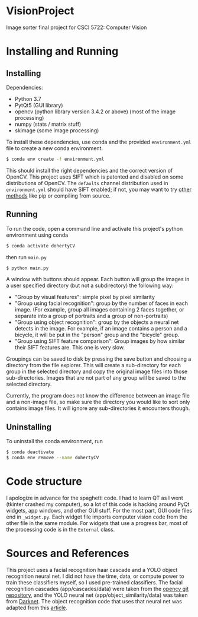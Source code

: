 # VisionProject
Image sorter final project for CSCI 5722: Computer Vision

# Installing and Running

## Installing

Dependencies:
* Python 3.7
* PytQt5 (GUI library)
* opencv (python library version 3.4.2 or above) (most of the image processing)
* numpy (stats / matrix stuff)
* skimage (some image processing)

To install these dependencies, use conda and the provided `environment.yml` file to create a new conda environment.
```bash
$ conda env create -f environment.yml
```
This should install the right dependencies and the correct version of OpenCV. This project uses SIFT which is patented and disabled on some distributions of OpenCV. The `defaults` channel distribution used in `environment.yml` should have SIFT enabled; if not, you may want to try [other methods](https://www.pyimagesearch.com/opencv-tutorials-resources-guides/) like pip or compiling from source.

## Running

To run the code, open a command line and activate this project's python environment using conda
```bash
$ conda activate dohertyCV
```
then run `main.py`
```bash
$ python main.py
```

A window with buttons should appear. Each button will group the images in a user specified directory (but not a subdirectory) the following way:

* "Group by visual features": simple pixel by pixel similarity
* "Group using facial recognition": group by the number of faces in each image. (For example, group all images containing 2 faces together, or separate into a group of portraits and a group of non-portraits)
* "Group using object recognition": group by the objects a neural net detects in the image. For example, if an image contains a person and a bicycle, it will be put in the "person" group and the "bicycle" group.
* "Group using SIFT feature comparison": Group images by how similar their SIFT features are. This one is very slow.

Groupings can be saved to disk by pressing the save button and choosing a directory from the file explorer. This will create a sub-directory for each group in the selected directory and copy the original image files into those sub-directories. Images that are not part of any group will be saved to the selected directory.

Currently, the program does not know the difference between an image file and a non-image file, so make sure the directory you would like to sort only contains image files. It will ignore any sub-directories it encounters though.

## Uninstalling

To uninstall the conda environment, run 
```bash
$ conda deactivate
$ conda env remove --name dohertyCV
```

# Code structure

I apologize in advance for the spaghetti code. I had to learn QT as I went (tkinter crashed my computer), so a lot of this code is hacking around PyQt widgets, app windows, and other GUI stuff. For the most part, GUI code files end in `_widget.py`. Each widget file imports computer vision code from the other file in the same module. For widgets that use a progress bar, most of the processing code is in the `External` class.

# Sources and References

This project uses a facial recognition haar cascade and a YOLO object recognition neural net. I did not have the time, data, or compute power to train these classifiers myself, so I used pre-trained classifiers. The facial recognition cascades (app/cascades/data) were taken from the [opencv git repository](https://github.com/opencv/opencv/tree/master/data/haarcascades), and the YOLO neural net (app/object_similarity/data) was taken from [Darknet](https://pjreddie.com/darknet/yolo/). The object recognition code that uses that neural net was adapted from this [article](https://www.pyimagesearch.com/2018/11/12/yolo-object-detection-with-opencv/).
